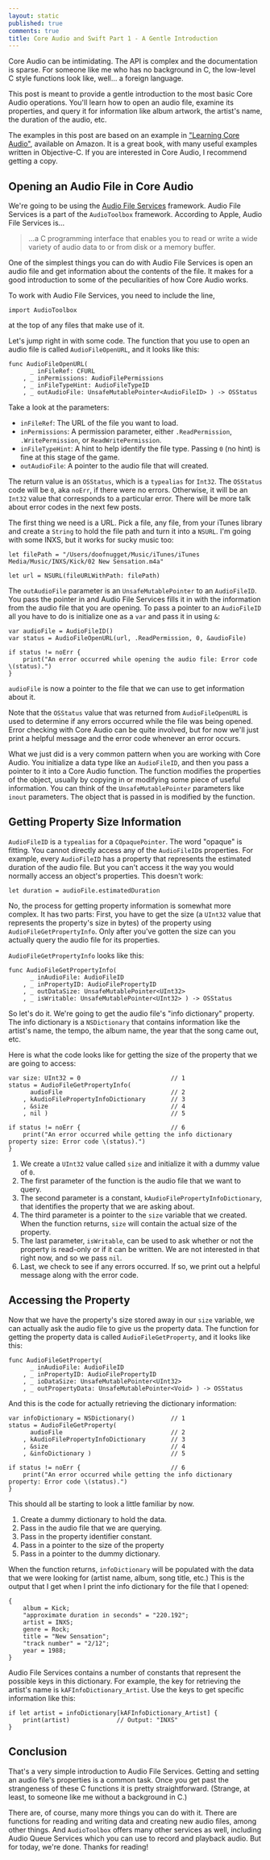 ```yaml
---
layout: static
published: true
comments: true
title: Core Audio and Swift Part 1 - A Gentle Introduction
---
```


Core Audio can be intimidating. The API is complex and the documentation is sparse. For someone like me who has no background in C, the low-level C style functions look like, well... a foreign language.

This post is meant to provide a gentle introduction to the most basic Core Audio operations. You'll learn how to open an audio file, examine its properties, and query it for information like album artwork, the artist's name, the duration of the audio, etc.

The examples in this post are based on an example in ["Learning Core Audio"](http://www.amazon.com/Learning-Core-Audio-Hands-On-Programming/dp/0321636848), available on Amazon. It is a great book, with many useful examples written in Objective-C. If you are interested in Core Audio, I recommend getting a copy.

## Opening an Audio File in Core Audio

We're going to be using the [Audio File Services](https://developer.apple.com/library/mac/documentation/MusicAudio/Reference/AudioFileConvertRef/) framework. Audio File Services is a part of the `AudioToolbox` framework. According to Apple, Audio File Services is...

>...a C programming interface that enables you to read or write a wide variety of audio data to or from disk or a memory buffer.

One of the simplest things you can do with Audio File Services is open an audio file and get information about the contents of the file. It makes for a good introduction to some of the peculiarities of how Core Audio works. 

To work with Audio File Services, you need to include the line,

    import AudioToolbox
    
at the top of any files that make use of it.

Let's jump right in with some code. The function that you use to open an audio file is called `AudioFileOpenURL`, and it looks like this:

    func AudioFileOpenURL(
          _ inFileRef: CFURL
        , _ inPermissions: AudioFilePermissions
        , _ inFileTypeHint: AudioFileTypeID
        , _ outAudioFile: UnsafeMutablePointer<AudioFileID> ) -> OSStatus
        
Take a look at the parameters:

 - `inFileRef`: The URL of the file you want to load.
 - `inPermissions`: A permission parameter, either `.ReadPermission`, `.WritePermission`, or `ReadWritePermission`.
 - `inFileTypeHint`: A hint to help identify the file type. Passing `0` (no hint) is fine at this stage of the game.
 - `outAudioFile`: A pointer to the audio file that will created.

The return value is an `OSStatus`, which is a `typealias` for `Int32`. The `OSStatus` code will be `0`, aka `noErr`, if there were no errors. Otherwise, it will be an `Int32` value that corresponds to a particular error. There will be more talk about error codes in the next few posts.

The first thing we need is a URL. Pick a file, any file, from your iTunes library and create a `String` to hold the file path and turn it into a `NSURL`. I'm going with some INXS, but it works for sucky music too:
    
    let filePath = "/Users/doofnugget/Music/iTunes/iTunes Media/Music/INXS/Kick/02 New Sensation.m4a"
    
    let url = NSURL(fileURLWithPath: filePath)
    
The `outAudioFile` parameter is an `UnsafeMutablePointer` to an `AudioFileID`. You pass the pointer in and Audio File Services fills it in with the information from the audio file that you are opening. To pass a pointer to an `AudioFileID` all you have to do is initialize one as a `var` and pass it in using `&`:

    var audioFile = AudioFileID()
    var status = AudioFileOpenURL(url, .ReadPermission, 0, &audioFile)
    
    if status != noErr { 
        print("An error occurred while opening the audio file: Error code \(status).") 
    }

`audioFile` is now a pointer to the file that we can use to get information about it.
    
Note that the `OSStatus` value that was returned from `AudioFileOpenURL` is used to determine if any errors occurred while the file was being opened. Error checking with Core Audio can be quite involved, but for now we'll just print a helpful message and the error code whenever an error occurs.

What we just did is a very common pattern when you are working with Core Audio. You initialize a data type like an `AudioFileID`, and then you pass a pointer to it into a Core Audio function. The function modifies the properties of the object, usually by copying in or modifying some piece of useful information. You can think of the `UnsafeMutablePointer` parameters like `inout` parameters. The object that is passed in is modified by the function.

## Getting Property Size Information

`AudioFileID` is a `typealias` for a `COpaquePointer`. The word "opaque" is fitting. You cannot directly access any of the `AudioFileID`s properties. For example, every `AudioFileID` has a property that represents the estimated duration of the audio file. But you can't access it the way you would normally access an object's properties. This doesn't work:

    let duration = audioFile.estimatedDuration
    
No, the process for getting property information is somewhat more complex. It has two parts: First, you have to get the size (a `UInt32` value that represents the property's size in bytes) of the property using `AudioFileGetPropertyInfo`. Only after you've gotten the size can you actually query the audio file for its properties.

`AudioFileGetPropertyInfo` looks like this:

    func AudioFileGetPropertyInfo(
          _ inAudioFile: AudioFileID
        , _ inPropertyID: AudioFilePropertyID
        , _ outDataSize: UnsafeMutablePointer<UInt32>
        , _ isWritable: UnsafeMutablePointer<UInt32> ) -> OSStatus
        
So let's do it. We're going to get the audio file's "info dictionary" property. The info dictionary is a `NSDictionary` that contains information like the artist's name, the tempo, the album name, the year that the song came out, etc.

Here is what the code looks like for getting the size of the property that we are going to access:

    var size: UInt32 = 0                         // 1
    status = AudioFileGetPropertyInfo(
          audioFile                              // 2
        , kAudioFilePropertyInfoDictionary       // 3
        , &size                                  // 4
        , nil )                                  // 5
    
    if status != noErr {                         // 6
        print("An error occurred while getting the info dictionary property size: Error code \(status).") 
    }
    
1. We create a `UInt32` value called `size` and initialize it with a dummy value of `0`. 
2. The first parameter of the function is the audio file that we want to query. 
3. The second parameter is a constant, `kAudioFilePropertyInfoDictionary`, that identifies the property that we are asking about. 
4. The third parameter is a pointer to the `size` variable that we created. When the function returns, `size` will contain the actual size of the property. 
5. The last parameter, `isWritable`, can be used to ask whether or not the property is read-only or if it can be written. We are not interested in that right now, and so we pass `nil`.
6. Last, we check to see if any errors occurred. If so, we print out a helpful message along with the error code.

## Accessing the Property

Now that we have the property's size stored away in our `size` variable, we can actually ask the audio file to give us the property data. The function for getting the property data is called `AudioFileGetProperty`, and it looks like this:

    func AudioFileGetProperty(
          _ inAudioFile: AudioFileID
        , _ inPropertyID: AudioFilePropertyID
        , _ ioDataSize: UnsafeMutablePointer<UInt32>
        , _ outPropertyData: UnsafeMutablePointer<Void> ) -> OSStatus
        
And this is the code for actually retrieving the dictionary information:

    var infoDictionary = NSDictionary()          // 1
    status = AudioFileGetProperty(
          audioFile                              // 2
        , kAudioFilePropertyInfoDictionary       // 3
        , &size                                  // 4
        , &infoDictionary )                      // 5
    
    if status != noErr {                         // 6
        print("An error occurred while getting the info dictionary property: Error code \(status).") 
    }
    
This should all be starting to look a little familiar by now. 

1. Create a dummy dictionary to hold the data.
2. Pass in the audio file that we are querying.
3. Pass in the property identifier constant.
4. Pass in a pointer to the size of the property
5. Pass in a pointer to the dummy dictionary.
    
When the function returns, `infoDictionary` will be populated with the data that we were looking for (artist name, album, song title, etc.) This is the output that I get when I print the info dictionary for the file that I opened:

    {
        album = Kick;
        "approximate duration in seconds" = "220.192";
        artist = INXS;
        genre = Rock;
        title = "New Sensation";
        "track number" = "2/12";
        year = 1988;
    }
    
Audio File Services contains a number of constants that represent the possible keys in this dictionary. For example, the key for retrieving the artist's name is `kAFInfoDictionary_Artist`. Use the keys to get specific information like this:

    if let artist = infoDictionary[kAFInfoDictionary_Artist] {
        print(artist)             // Output: "INXS"
    }
    
## Conclusion

That's a very simple introduction to Audio File Services. Getting and setting an audio file's properties is a common task. Once you get past the strangeness of these C functions it is pretty straightforward. (Strange, at least, to someone like me without a background in C.)

There are, of course, many more things you can do with it. There are functions for reading and writing data and creating new audio files, among other things. And `AudioToolbox` offers many other services as well, including Audio Queue Services which you can use to record and playback audio. But for today, we're done. Thanks for reading!
